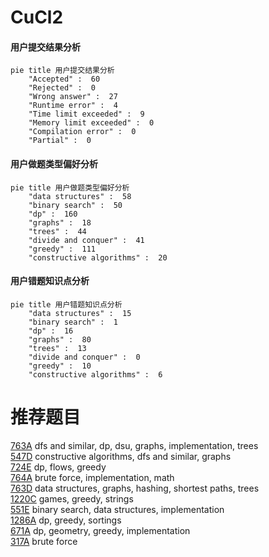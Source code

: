 # CuCl2

<!-- tabs:start -->



#### **用户提交结果分析**

```mermaid
pie title 用户提交结果分析
    "Accepted" :  60
    "Rejected" :  0
    "Wrong answer" :  27
    "Runtime error" :  4
    "Time limit exceeded" :  9
    "Memory limit exceeded" :  0
    "Compilation error" :  0
    "Partial" :  0
```

#### **用户做题类型偏好分析**

```mermaid
pie title 用户做题类型偏好分析
    "data structures" :  58
    "binary search" :  50
    "dp" :  160
    "graphs" :  18
    "trees" :  44
    "divide and conquer" :  41
    "greedy" :  111
    "constructive algorithms" :  20
```
#### **用户错题知识点分析**

```mermaid
pie title 用户错题知识点分析
    "data structures" :  15
    "binary search" :  1
    "dp" :  16
    "graphs" :  80
    "trees" :  13
    "divide and conquer" :  0
    "greedy" :  10
    "constructive algorithms" :  6
```



<!-- tabs:end -->
# 推荐题目
[763A](https://codeforces.com/contest/763/problem/A)		dfs and similar,
                        dp,
                        dsu,
                        graphs,
                        implementation,
                        trees		  
[547D](https://codeforces.com/contest/547/problem/D)		constructive algorithms,
                        dfs and similar,
                        graphs		  
[724E](https://codeforces.com/contest/724/problem/E)		dp,
                        flows,
                        greedy		  
[764A](https://codeforces.com/contest/764/problem/A)		brute force,
                        implementation,
                        math		  
[763D](https://codeforces.com/contest/763/problem/D)		data structures,
                        graphs,
                        hashing,
                        shortest paths,
                        trees		  
[1220C](https://codeforces.com/contest/1220/problem/C)		games,
                        greedy,
                        strings		  
[551E](https://codeforces.com/contest/551/problem/E)		binary search,
                        data structures,
                        implementation		  
[1286A](https://codeforces.com/contest/1286/problem/A)		dp,
                        greedy,
                        sortings		  
[671A](https://codeforces.com/contest/671/problem/A)		dp,
                        geometry,
                        greedy,
                        implementation		  
[317A](https://codeforces.com/contest/317/problem/A)		brute force		  
